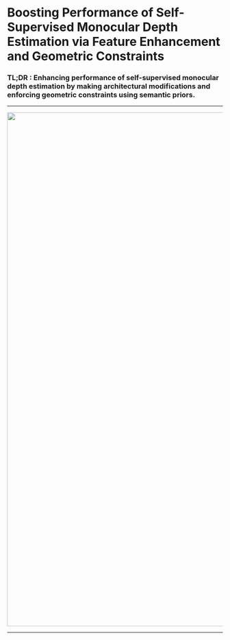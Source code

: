 # Boosting Performance of Self-Supervised Monocular Depth Estimation via Feature Enhancement and Geometric Constraints

### TL;DR : Enhancing performance of self-supervised monocular depth estimation by making architectural modifications and enforcing geometric constraints using semantic priors.

<hr />

<p align="center">
  <img src="assets/teaser.gif" alt="example input output gif" width="1200" />
</p>


<hr />
